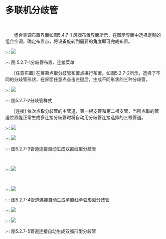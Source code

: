 # 多联机分歧管

<br/>

&emsp;&emsp;组合空调布置界面如图5.4.7-1 风阀布置界面所示，在图示界面中选择定制的组合空调，确定布置点，将设备旋转到需要的角度即可完成布置。 
<br/>

:-: ![](images/170.png)


:-: 图 5.2.7-1分歧管布置、连接菜单
<br/>


&emsp;&emsp;[任意布置] 在屏幕点取分歧管布置点进行布置。如图5.2.7-2所示，选择了不同的分歧管形状，在界面任意点点击左键后，生成不同形状的三种分歧管。
<br/>

:-: ![](images/171.png)


:-: 图5.2.7-2分歧管样式
<br/>



&emsp;&emsp;[连接] 依次点取分歧管的主管道，第一根支管和第二根支管，当所点取的管道位置能正常生成多连接分歧管时将自动用分歧管连接选择的三根管道。
<br/>

:-: ![](images/172.png)
<br/>

:-: ![](images/173.png)



:-: 图5.2.7-3管道连接自动生成双直线型分歧管

<br/>

:-: ![](images/174.png)

<br/>

:-: ![](images/175.png)



:-: 图5.2.7-4管道连接自动生成单直线单弧形型分歧管
<br/>

:-: ![](images/176.png)
<br/>

:-: ![](images/177.png)



:-: 图5.2.7-5管道连接自动生成双弧形型分歧管
<br/>

